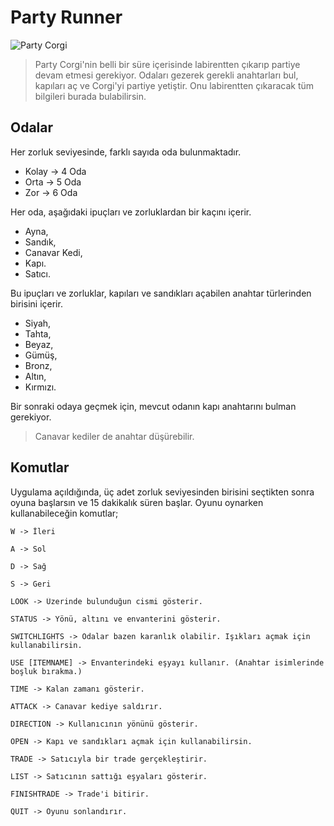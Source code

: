 # Party Runner
![Party Corgi](https://www.partycorgi.com/party-corgi-large.gif)
> Party Corgi'nin belli bir süre içerisinde labirentten çıkarıp partiye devam etmesi gerekiyor. Odaları gezerek gerekli anahtarları bul, kapıları aç ve Corgi'yi partiye yetiştir. Onu labirentten çıkaracak tüm bilgileri burada bulabilirsin.

## Odalar

Her zorluk seviyesinde, farklı sayıda oda bulunmaktadır.

- Kolay -> 4 Oda
- Orta -> 5 Oda
- Zor -> 6 Oda

Her oda, aşağıdaki ipuçları ve zorluklardan bir kaçını içerir.

- Ayna,
- Sandık,
- Canavar Kedi,
- Kapı.
- Satıcı.

Bu ipuçları ve zorluklar, kapıları ve sandıkları açabilen anahtar türlerinden birisini içerir.

- Siyah,
- Tahta,
- Beyaz,
- Gümüş,
- Bronz,
- Altın,
- Kırmızı.

Bir sonraki odaya geçmek için, mevcut odanın kapı anahtarını bulman gerekiyor.
> Canavar kediler de anahtar düşürebilir.

## Komutlar

Uygulama açıldığında, üç adet zorluk seviyesinden birisini seçtikten sonra oyuna başlarsın ve 15 dakikalık süren başlar.
Oyunu oynarken kullanabileceğin komutlar;

```
W -> İleri
```

```
A -> Sol
```

```
D -> Sağ
```

```
S -> Geri
```

```
LOOK -> Üzerinde bulunduğun cismi gösterir.
```

```
STATUS -> Yönü, altını ve envanterini gösterir.
```

```
SWITCHLIGHTS -> Odalar bazen karanlık olabilir. Işıkları açmak için kullanabilirsin.
```

```
USE [ITEMNAME] -> Envanterindeki eşyayı kullanır. (Anahtar isimlerinde boşluk bırakma.)
```

```
TIME -> Kalan zamanı gösterir.
```

```
ATTACK -> Canavar kediye saldırır.
```

```
DIRECTION -> Kullanıcının yönünü gösterir.
```

```
OPEN -> Kapı ve sandıkları açmak için kullanabilirsin.
```

```
TRADE -> Satıcıyla bir trade gerçekleştirir.
```

```
LIST -> Satıcının sattığı eşyaları gösterir.
```

```
FINISHTRADE -> Trade'i bitirir.
```

```
QUIT -> Oyunu sonlandırır.
```


